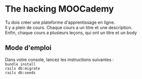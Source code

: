 # The hacking MOOCademy

Tu dois créer une plateforme d'apprentissage en ligne. <br/>
Il y a plein de cours. Chaque cours a un titre et une description. <br/>
Enfin, chaque cours a plusieurs leçons, qui ont un titre et un body

## Mode d'emploi

Dans votre console, lancez les instructions suivantes :<br/>
`bundle install`<br/>
`rails db:migrate`<br/>
`rails db:seeds`